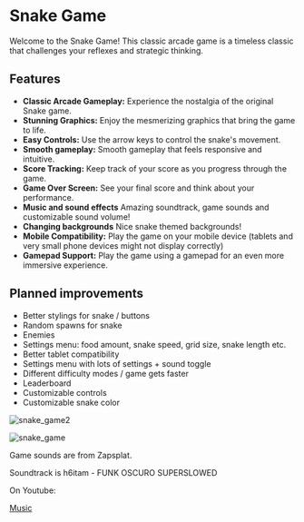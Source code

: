 # Snake Game

Welcome to the Snake Game! This classic arcade game is a timeless classic that challenges your reflexes and strategic thinking.

## Features

- **Classic Arcade Gameplay:** Experience the nostalgia of the original Snake game.
- **Stunning Graphics:** Enjoy the mesmerizing graphics that bring the game to life.
- **Easy Controls:** Use the arrow keys to control the snake's movement.
- **Smooth gameplay:** Smooth gameplay that feels responsive and intuitive.
- **Score Tracking:** Keep track of your score as you progress through the game.
- **Game Over Screen:** See your final score and think about your performance.
- **Music and sound effects** Amazing soundtrack, game sounds and customizable sound volume!
- **Changing backgrounds** Nice snake themed backgrounds!
- **Mobile Compatibility:** Play the game on your mobile device (tablets and very small phone devices might not display correctly)
- **Gamepad Support:** Play the game using a gamepad for an even more immersive experience.

## Planned improvements

* Better stylings for snake / buttons
* Random spawns for snake
* Enemies
* Settings menu: food amount, snake speed, grid size, snake length etc.
* Better tablet compatibility
* Settings menu with lots of settings + sound toggle
* Different difficulty modes / game gets faster
* Leaderboard
* Customizable controls
* Customizable snake color

![snake_game2](https://github.com/user-attachments/assets/67f92ca1-3c2f-4061-a68d-472d3be7adbc)


![snake_game](https://github.com/user-attachments/assets/3d1b71c4-b47f-4c88-9c7c-94a64268d78b)

Game sounds are from Zapsplat.

Soundtrack is h6itam - FUNK OSCURO SUPERSLOWED

On Youtube:

<a href="https://www.youtube.com/watch?v=xmRVFNv_DGs">Music</a>
